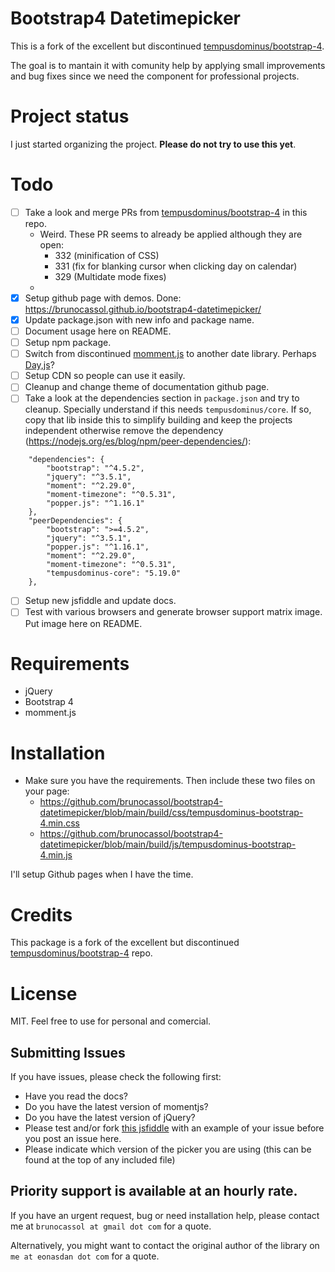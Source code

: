 # Bootstrap4 Datetimepicker

This is a fork of the excellent but discontinued [tempusdominus/bootstrap-4](https://github.com/tempusdominus/bootstrap-4).

The goal is to mantain it with comunity help by applying small improvements and bug fixes since we need the component for professional projects.

# Project status

I just started organizing the project. **Please do not try to use this yet**.

# Todo

- [ ] Take a look and merge PRs from [tempusdominus/bootstrap-4](https://github.com/tempusdominus/bootstrap-4) in this repo.
	- Weird. These PR seems to already be applied although they are open:
		- 332 (minification of CSS)
		- 331 (fix for blanking cursor when clicking day on calendar)
		- 329 (Multidate mode fixes)
	- 
- [x] Setup github page with demos. Done: https://brunocassol.github.io/bootstrap4-datetimepicker/
- [x] Update package.json with new info and package name.
- [ ] Document usage here on README.
- [ ] Setup npm package.
- [ ] Switch from discontinued [momment.js](https://momentjs.com/docs/#/-project-status/) to another date library. Perhaps [Day,js](https://github.com/iamkun/dayjs)?
- [ ] Setup CDN so people can use it easily.
- [ ] Cleanup and change theme of documentation github page.
- [ ] Take a look at the dependencies section in `package.json` and try to cleanup. Specially understand if this needs `tempusdominus/core`. If so, copy that lib inside this to simplify building and keep the projects independent otherwise remove the dependency (https://nodejs.org/es/blog/npm/peer-dependencies/):
```
	"dependencies": {
		"bootstrap": "^4.5.2",
		"jquery": "^3.5.1",
		"moment": "^2.29.0",
		"moment-timezone": "^0.5.31",
		"popper.js": "^1.16.1"
	},
	"peerDependencies": {
		"bootstrap": ">=4.5.2",
		"jquery": "^3.5.1",
		"popper.js": "^1.16.1",
		"moment": "^2.29.0",
		"moment-timezone": "^0.5.31",
		"tempusdominus-core": "5.19.0"
	},
```
- [ ] Setup new jsfiddle and update docs.
- [ ] Test with various browsers and generate browser support matrix image. Put image here on README.

# Requirements

- jQuery
- Bootstrap 4
- momment.js

# Installation

- Make sure you have the requirements. Then include these two files on your page:
	- https://github.com/brunocassol/bootstrap4-datetimepicker/blob/main/build/css/tempusdominus-bootstrap-4.min.css
	- https://github.com/brunocassol/bootstrap4-datetimepicker/blob/main/build/js/tempusdominus-bootstrap-4.min.js

I'll setup Github pages when I have the time.

# Credits

This package is a fork of the excellent but discontinued [tempusdominus/bootstrap-4](https://github.com/tempusdominus/bootstrap-4) repo.

# License

MIT. Feel free to use for personal and comercial.

## Submitting Issues

If you have issues, please check the following first:

* Have you read the docs? 
* Do you have the latest version of momentjs?
* Do you have the latest version of jQuery?
* Please test and/or fork [this jsfiddle](https://jsfiddle.net/Eonasdan/bdxss6m8/) with an example of your issue before you post an issue here.
* Please indicate which version of the picker you are using (this can be found at the top of any included file)

## Priority support is available at an hourly rate. 

If you have an urgent request, bug or need installation help, please contact me at `brunocassol at gmail dot com` for a quote.

Alternatively, you might want to contact the original author of the library on `me at eonasdan dot com` for a quote.
